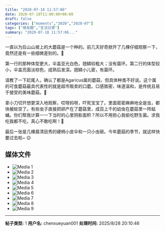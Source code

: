 ```yaml
---
title: "2020-07-18 11:57:06"
date: 2020-07-18T11:00:00+08:00
draft: false
categories: ["moments","2020","2020-07"]
tags: ["朋友圈","生活记录"]
summary: "2020-07-18 11:57:06..."
---
```


一直以为后山山坡上的大蘑菇是一个种的。前几天好奇掀开了几棵仔细观察一下，竟然还是有一些细微差别的。🧐

第一行的那种体型更大，伞盖亚光白色，翘鳞较粗大；没有菌环。第二行的体型较小，伞盖亮面淡棕色，成熟后发深。翘鳞小儿密，有菌环。

请教了一下赶尾人，确认了都是Agaricus属的蘑菇，但具体种类不好说。这个属的可食蘑菇最具代表性的就是超市贩卖的口蘑。口感致密，味道温和，是传统且易于接受的美味蘑菇。🤤

拿小刀切开想更深入地观察，哎呀妈呀，吓死宝宝了。里面密密麻麻地全是虫，都快被蛀空了。有些虫子直接把卵产在了蘑菇里，成百上千的幼虫在蘑菇里一阵蛄蛹。你们帮我计算一一下当时的心里阴影面积？所以不用担心我偷吃野生菌。求我吃我都不吃，真心不敢吃啊！🤯

最后一张是几棵眉清目秀的硬柄小皮伞和一只小虫砸。今年蘑菇的季节，就这样快要过去啦~ 😌

## 媒体文件

- ![Media 1](/Moments/photos/2020-07-18/202007181157060.jpg)
- ![Media 2](/Moments/photos/2020-07-18/202007181157061.jpg)
- ![Media 3](/Moments/photos/2020-07-18/202007181157062.jpg)
- ![Media 4](/Moments/photos/2020-07-18/202007181157063.jpg)
- ![Media 5](/Moments/photos/2020-07-18/202007181157064.jpg)
- ![Media 6](/Moments/photos/2020-07-18/202007181157065.jpg)
- ![Media 7](/Moments/photos/2020-07-18/202007181157066.jpg)
- ![Media 8](/Moments/photos/2020-07-18/202007181157067.jpg)
- ![Media 9](/Moments/photos/2020-07-18/202007181157068.jpg)

---

**帖子类型:** 1
**用户名:** chenxueyuan001
**处理时间:** 2025/8/28 20:10:46